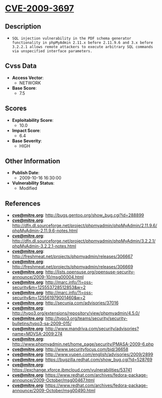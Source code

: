 
# [CVE-2009-3697](http://bugs.gentoo.org/show_bug.cgi?id=288899)

## Description

- `SQL injection vulnerability in the PDF schema generator functionality in phpMyAdmin 2.11.x before 2.11.9.6 and 3.x before 3.2.2.1 allows remote attackers to execute arbitrary SQL commands via unspecified interface parameters.`

## Cvss Data

- **Access Vector**:
  - NETWORK
- **Base Score**:
  - 7.5

## Scores

- **Exploitability Score**:
  - 10.0
- **Impact Score**:
  - 6.4
- **Base Severity**:
  - HIGH

## Other Information

- **Publish Date**:
  - 2009-10-16 16:30:00
- **Vulnerability Status**:
  - Modified

## References

- **cve@mitre.org**: http://bugs.gentoo.org/show_bug.cgi?id=288899
- **cve@mitre.org**: http://dfn.dl.sourceforge.net/project/phpmyadmin/phpMyAdmin/2.11.9.6/phpMyAdmin-2.11.9.6-notes.html
- **cve@mitre.org**: http://dfn.dl.sourceforge.net/project/phpmyadmin/phpMyAdmin/3.2.2.1/phpMyAdmin-3.2.2.1-notes.html
- **cve@mitre.org**: http://freshmeat.net/projects/phpmyadmin/releases/306667
- **cve@mitre.org**: http://freshmeat.net/projects/phpmyadmin/releases/306669
- **cve@mitre.org**: http://lists.opensuse.org/opensuse-security-announce/2009-10/msg00004.html
- **cve@mitre.org**: http://marc.info/?l=oss-security&m=125553728512853&w=2
- **cve@mitre.org**: http://marc.info/?l=oss-security&m=125561979001460&w=2
- **cve@mitre.org**: http://secunia.com/advisories/37016
- **cve@mitre.org**: http://typo3.org/extensions/repository/view/phpmyadmin/4.5.0/
- **cve@mitre.org**: http://typo3.org/teams/security/security-bulletins/typo3-sa-2009-015/
- **cve@mitre.org**: http://www.mandriva.com/security/advisories?name=MDVSA-2009:274
- **cve@mitre.org**: http://www.phpmyadmin.net/home_page/security/PMASA-2009-6.php
- **cve@mitre.org**: http://www.securityfocus.com/bid/36658
- **cve@mitre.org**: http://www.vupen.com/english/advisories/2009/2899
- **cve@mitre.org**: https://bugzilla.redhat.com/show_bug.cgi?id=528769
- **cve@mitre.org**: https://exchange.xforce.ibmcloud.com/vulnerabilities/53741
- **cve@mitre.org**: https://www.redhat.com/archives/fedora-package-announce/2009-October/msg00467.html
- **cve@mitre.org**: https://www.redhat.com/archives/fedora-package-announce/2009-October/msg00490.html
